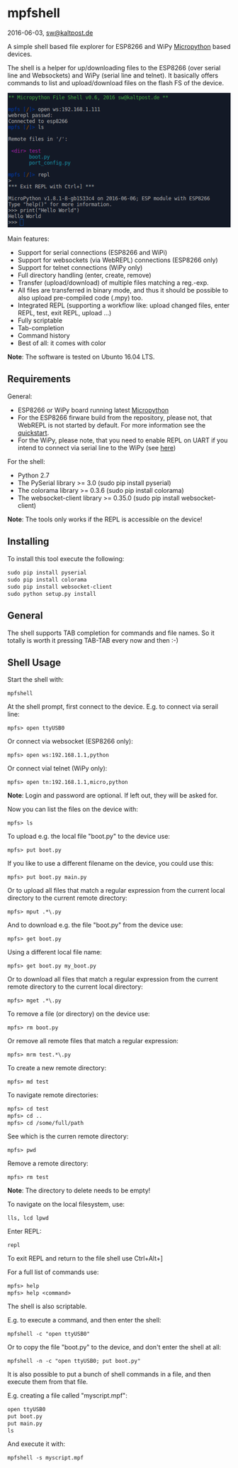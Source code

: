 # mpfshell
2016-06-03, sw@kaltpost.de

A simple shell based file explorer for ESP8266 and WiPy 
[Micropython](https://github.com/micropython/micropython) based devices.

The shell is a helper for up/downloading files to the ESP8266 (over serial line and Websockets) 
and WiPy (serial line and telnet). It basically offers commands to list and upload/download 
files on the flash FS of the device.

![mpfshell](./doc/screenshot.png)

Main features:

* Support for serial connections (ESP8266 and WiPi)
* Support for websockets (via WebREPL) connections (ESP8266 only)
* Support for telnet connections (WiPy only)
* Full directory handling (enter, create, remove)
* Transfer (upload/download) of multiple files matching a reg.-exp.
* All files are transferred in binary mode, and thus it should be 
  possible to also upload pre-compiled code (.mpy) too.
* Integrated REPL (supporting a workflow like: upload changed files, enter REPL, test, exit REPL, upload ...)
* Fully scriptable
* Tab-completion
* Command history
* Best of all: it comes with color


__Note__: The software is tested on Ubunto 16.04 LTS.

## Requirements

General:

* ESP8266 or WiPy board running latest [Micropython](https://github.com/micropython/micropython)
* For the ESP8266 firware build from the repository, please not, that WebREPL is not started
  by default. For more information see the [quickstart](http://micropython.org/resources/docs/en/latest/esp8266/esp8266/quickref.html#webrepl-web-browser-interactive-prompt).
* For the WiPy, please note, that you need to enable REPL on UART if you intend to connect
  via serial line to the WiPy (see [here](http://micropython.org/resources/docs/en/latest/wipy/wipy/tutorial/repl.html))

For the shell:

* Python 2.7
* The PySerial library >= 3.0 (sudo pip install pyserial)
* The colorama library >= 0.3.6 (sudo pip install colorama)
* The websocket-client library >= 0.35.0 (sudo pip install websocket-client)

__Note__: The tools only works if the REPL is accessible on the device!

## Installing

To install this tool execute the following:

	sudo pip install pyserial
    sudo pip install colorama
    sudo pip install websocket-client
    sudo python setup.py install
    
## General

The shell supports TAB completion for commands and file names.
So it totally is worth it pressing TAB-TAB every now and then :-)
    
## Shell Usage

Start the shell with:

    mpfshell

At the shell prompt, first connect to the device. E.g. to connect 
via serail line:

    mpfs> open ttyUSB0
    
Or connect via websocket (ESP8266 only):

    mpfs> open ws:192.168.1.1,python
    
Or connect vial telnet (WiPy only):

    mpfs> open tn:192.168.1.1,micro,python
    
__Note__: Login and password are optional. If left out, they will be asked for. 

Now you can list the files on the device with:

    mpfs> ls

To upload e.g. the local file "boot.py" to the device use:

    mpfs> put boot.py

If you like to use a different filename on the device, you could use this:

    mpfs> put boot.py main.py

Or to upload all files that match a regular expression from the 
current local directory to the current remote directory:

    mpfs> mput .*\.py

And to download e.g. the file "boot.py" from the device use:

    mpfs> get boot.py
    
Using a different local file name:

    mpfs> get boot.py my_boot.py

Or to download all files that match a regular expression from the 
current remote directory to the current local directory:

    mpfs> mget .*\.py

To remove a file (or directory) on the device use:

    mpfs> rm boot.py

Or remove all remote files that match a regular expression:

    mpfs> mrm test.*\.py

To create a new remote directory:

    mpfs> md test

To navigate remote directories:

    mpfs> cd test
    mpfs> cd ..
    mpfs> cd /some/full/path
    
See which is the curren remote directory:

    mpfs> pwd

Remove a remote directory:

    mpfs> rm test
    
__Note__: The directory to delete needs to be empty!

To navigate on the local filesystem, use:

    lls, lcd lpwd

Enter REPL:

    repl
    
To exit REPL and return to the file shell use Ctrl+Alt+] 

For a full list of commands use:

    mpfs> help
    mpfs> help <command>

The shell is also scriptable.

E.g. to execute a command, and then enter the shell:

    mpfshell -c "open ttyUSB0"
    
Or to copy the file "boot.py" to the device, and don't enter the shell at all:

    mpfshell -n -c "open ttyUSB0; put boot.py"

It is also possible to put a bunch of shell commands in a file, and then execute
them from that file.
 
E.g. creating a file called "myscript.mpf":

    open ttyUSB0 
    put boot.py
    put main.py
    ls
    
And execute it with:

    mpfshell -s myscript.mpf    

